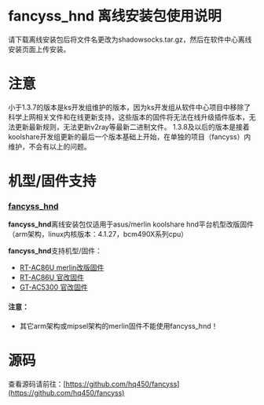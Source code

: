 # fancyss_hnd 离线安装包使用说明
请下载离线安装包后将文件名更改为shadowsocks.tar.gz，然后在软件中心离线安装页面上传安装。

# 注意
小于1.3.7的版本是ks开发组维护的版本，因为ks开发组从软件中心项目中移除了科学上网相关文件和在线更新支持，这些版本的固件将无法在线升级插件版本，无法更新最新规则，无法更新v2ray等最新二进制文件。
1.3.8及以后的版本是接着koolshare开发组更新的最后一个版本基础上开始，在单独的项目（fancyss）内维护，不会有以上的问题。

# 机型/固件支持
### [fancyss_hnd](https://github.com/hq450/fancyss/tree/master/fancyss_hnd)
**fancyss_hnd**离线安装包仅适用于asus/merlin koolshare hnd平台机型改版固件（arm架构，linux内核版本：4.1.27，bcm490X系列cpu）

**fancyss_hnd**支持机型/固件：
 * [RT-AC86U merlin改版固件](http://koolshare.cn/thread-127878-1-1.html)
 * [RT-AC86U 官改固件](http://koolshare.cn/thread-139965-1-1.html)
 * [GT-AC5300 官改固件](http://koolshare.cn/thread-130902-1-1.html)

#### 注意： 
* 其它arm架构或mipsel架构的merlin固件不能使用fancyss_hnd！

# 源码
查看源码请前往：[https://github.com/hq450/fancyss](https://github.com/hq450/fancyss)
